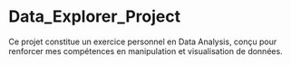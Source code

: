 # Data_Explorer_Project
Ce projet constitue un exercice personnel en Data Analysis, conçu pour renforcer mes compétences en manipulation et visualisation de données.
